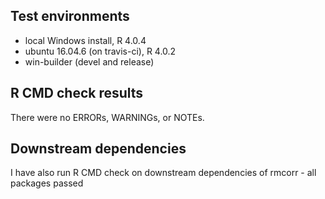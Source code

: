 ## Test environments
* local Windows install, R 4.0.4
* ubuntu 16.04.6 (on travis-ci), R 4.0.2
* win-builder (devel and release)

## R CMD check results
There were no ERRORs, WARNINGs, or NOTEs. 

## Downstream dependencies
I have also run R CMD check on downstream dependencies of rmcorr - all packages passed
